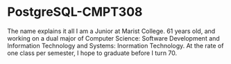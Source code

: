 # PostgreSQL-CMPT308
The name explains it all
I am a Junior at Marist College. 61 years old, and working on a dual major of Computer Science:  Software Development and Information Technology and Systems:  Inormation Technology.  At the rate of one class per semester, I hope to graduate before I turn 70.
